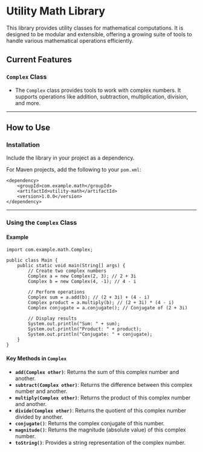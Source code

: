 # Utility Math Library

This library provides utility classes for mathematical computations. It is designed to be modular and extensible, offering a growing suite of tools to handle various mathematical operations efficiently.

## Current Features

### `Complex` Class

- The `Complex` class provides tools to work with complex numbers. It supports operations like addition, 	   subtraction, multiplication, division, and more.

----------

## How to Use

### Installation

Include the library in your project as a dependency.

For Maven projects, add the following to your `pom.xml`:

```
<dependency>
    <groupId>com.example.math</groupId>
    <artifactId>utility-math</artifactId>
    <version>1.0.0</version>
</dependency>
```

----------

### Using the `Complex` Class

#### Example
```
import com.example.math.Complex;

public class Main {
    public static void main(String[] args) {
        // Create two complex numbers
        Complex a = new Complex(2, 3); // 2 + 3i
        Complex b = new Complex(4, -1); // 4 - i

        // Perform operations
        Complex sum = a.add(b); // (2 + 3i) + (4 - i)
        Complex product = a.multiply(b); // (2 + 3i) * (4 - i)
        Complex conjugate = a.conjugate(); // Conjugate of (2 + 3i)

        // Display results
        System.out.println("Sum: " + sum);
        System.out.println("Product: " + product);
        System.out.println("Conjugate: " + conjugate);
    }
}
```

#### Key Methods in `Complex`

-   **`add(Complex other)`**: Returns the sum of this complex number and another.
-   **`subtract(Complex other)`**: Returns the difference between this complex number and another.
-   **`multiply(Complex other)`**: Returns the product of this complex number and another.
-   **`divide(Complex other)`**: Returns the quotient of this complex number divided by another.
-   **`conjugate()`**: Returns the complex conjugate of this number.
-   **`magnitude()`**: Returns the magnitude (absolute value) of this complex number.
-   **`toString()`**: Provides a string representation of the complex number.